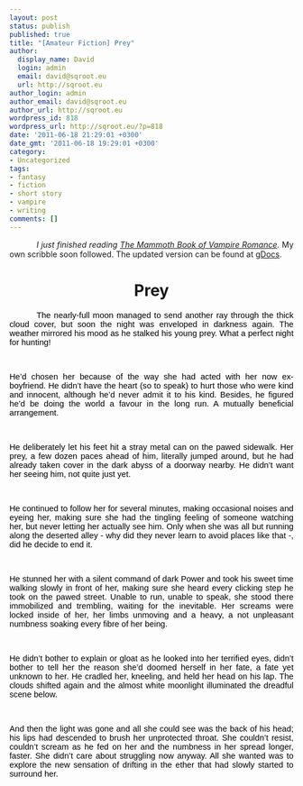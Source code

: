 ```yaml
---
layout: post
status: publish
published: true
title: "[Amateur Fiction] Prey"
author:
  display_name: David
  login: admin
  email: david@sqroot.eu
  url: http://sqroot.eu
author_login: admin
author_email: david@sqroot.eu
author_url: http://sqroot.eu
wordpress_id: 818
wordpress_url: http://sqroot.eu/?p=818
date: '2011-06-18 21:29:01 +0300'
date_gmt: '2011-06-18 19:29:01 +0300'
category:
- Uncategorized
tags:
- fantasy
- fiction
- short story
- vampire
- writing
comments: []
---
```

<p style="text-indent: 36pt;text-align: justify;margin-top: 0pt;margin-bottom: 0pt"><em>I just finished reading <a href="http://www.goodreads.com/book/show/2855252-the-mammoth-book-of-vampire-romance?utm_medium=facebook_feed&amp;utm_source=facebook.com">The Mammoth Book of Vampire Romance</a>.</em> My own scribble soon followed. The updated version can be found at <a href="https://docs.google.com/leaf?id=0B3lFyjeoQCt9YTc1M2ZlMWMtYzZkOS00MDgzLTk4ZGYtOTUwZWUwNzU0NzQ1&amp;hl=en">gDocs</a>.

<h1 style="text-align: center">Prey</h1>
<p style="text-indent: 36pt;text-align: justify;margin-top: 0pt;margin-bottom: 0pt"><span style="font-size:11pt;font-family:Arial;color:#000000;background-color:transparent;font-weight:normal;font-style:normal;text-decoration:none;vertical-align:baseline">The nearly-full moon managed to send another ray through the thick cloud cover, but soon the night was enveloped in darkness again. The weather mirrored his mood as he stalked his young prey. What a perfect night for hunting!</span>


&nbsp;

<p style="text-align: justify;margin-top: 0pt;margin-bottom: 0pt"><span style="font-size:11pt;font-family:Arial;color:#000000;background-color:transparent;font-weight:normal;font-style:normal;text-decoration:none;vertical-align:baseline">He&rsquo;d chosen her because of the way she had acted with her now ex-boyfriend. He didn&rsquo;t have the heart (so to speak) to hurt those who were kind and innocent, although he&rsquo;d never admit it to his kind. Besides, he figured he&rsquo;d be doing the world a favour in the long run. A mutually beneficial arrangement.</span>


&nbsp;

<p style="text-align: justify;margin-top: 0pt;margin-bottom: 0pt"><span style="font-size:11pt;font-family:Arial;color:#000000;background-color:transparent;font-weight:normal;font-style:normal;text-decoration:none;vertical-align:baseline">He deliberately let his feet hit a stray metal can on the pawed sidewalk. Her prey, a few dozen paces ahead of him, literally jumped around, but he had already taken cover in the dark abyss of a doorway nearby. He didn&rsquo;t want her seeing him, not quite just yet.</span>


&nbsp;

<p style="text-align: justify;margin-top: 0pt;margin-bottom: 0pt"><span style="font-size:11pt;font-family:Arial;color:#000000;background-color:transparent;font-weight:normal;font-style:normal;text-decoration:none;vertical-align:baseline">He continued to follow her for several minutes, making occasional noises and eyeing her, making sure she had the tingling feeling of someone watching her, but never letting her actually see him. Only when she was all but running along the deserted alley - why did they never learn to avoid places like that -, did he decide to end it.</span>


&nbsp;

<p style="text-align: justify;margin-top: 0pt;margin-bottom: 0pt"><span style="font-size:11pt;font-family:Arial;color:#000000;background-color:transparent;font-weight:normal;font-style:normal;text-decoration:none;vertical-align:baseline">He stunned her with a silent command of dark Power and took his sweet time walking slowly in front of her, making sure she heard every clicking step he took on the pawed street. Unable to run, unable to speak, she stood there immobilized and trembling, waiting for the inevitable. Her screams were locked inside of her, her limbs unmoving and a heavy, a not unpleasant numbness soaking every fibre of her being.</span>


&nbsp;

<p style="text-align: justify;margin-top: 0pt;margin-bottom: 0pt"><span style="font-size:11pt;font-family:Arial;color:#000000;background-color:transparent;font-weight:normal;font-style:normal;text-decoration:none;vertical-align:baseline">He didn&rsquo;t bother to explain or gloat as he looked into her terrified eyes, didn&rsquo;t bother to tell her the reason she&rsquo;d doomed herself in her fate, a fate yet unknown to her. He cradled her, kneeling, and held her head on his lap. The clouds shifted again and the almost white moonlight illuminated the dreadful scene below.</span>


&nbsp;

<p style="text-align: justify;margin-top: 0pt;margin-bottom: 0pt"><span style="font-size:11pt;font-family:Arial;color:#000000;background-color:transparent;font-weight:normal;font-style:normal;text-decoration:none;vertical-align:baseline">And then the light was gone and all she could see was the back of his head; his lips had descended to brush her unprotected throat. She couldn&rsquo;t resist, couldn&rsquo;t scream as he fed on her and the numbness in her spread longer, faster. She didn&rsquo;t care about struggling now anyway. All she wanted was to explore the new sensation of drifting in the ether that had slowly started to surround her.</span>

<p style="text-align: justify;margin-top: 0pt;margin-bottom: 0pt">&nbsp;

